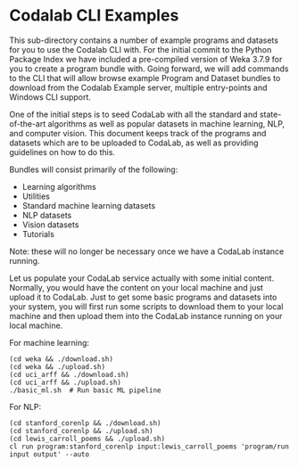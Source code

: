 # Codalab CLI Examples

This sub-directory contains a number of example programs and datasets for you
to use the Codalab CLI with. For the initial commit to the Python Package Index
we have included a pre-compiled version of Weka 3.7.9 for you to create a
program bundle with. Going forward, we will add commands to the CLI that will
allow browse example Program and Dataset bundles to download from the Codalab
Example server, multiple entry-points and Windows CLI support.

One of the initial steps is to seed CodaLab with all the standard and
state-of-the-art algorithms as well as popular datasets in machine learning,
NLP, and computer vision.  This document keeps track of the programs and
datasets which are to be uploaded to CodaLab, as well as providing guidelines
on how to do this.

Bundles will consist primarily of the following:

- Learning algorithms
- Utilities
- Standard machine learning datasets
- NLP datasets
- Vision datasets
- Tutorials

Note: these will no longer be necessary once we have a CodaLab instance
running.

Let us populate your CodaLab service actually with some initial content.
Normally, you would have the content on your local machine and just upload it
to CodaLab.  Just to get some basic programs and datasets into your system, you
will first run some scripts to download them to your local machine and then
upload them into the CodaLab instance running on your local machine.

For machine learning:

    (cd weka && ./download.sh)
    (cd weka && ./upload.sh)
    (cd uci_arff && ./download.sh)
    (cd uci_arff && ./upload.sh)
    ./basic_ml.sh  # Run basic ML pipeline

For NLP:

    (cd stanford_corenlp && ./download.sh)
    (cd stanford_corenlp && ./upload.sh)
    (cd lewis_carroll_poems && ./upload.sh)
    cl run program:stanford_corenlp input:lewis_carroll_poems 'program/run input output' --auto
